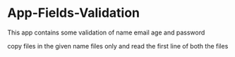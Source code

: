 # App-Fields-Validation
This app contains some validation of name email age and password


copy files in the given name files only and read the first line of both the files
